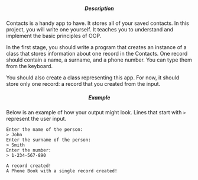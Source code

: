 <h5 style="text-align: center;">Description</h5>

<p>Contacts is a handy app to have. It stores all of your saved contacts. In this project, you will write one yourself. It teaches you to understand and implement the basic principles of OOP.</p>

<p>In the first stage, you should write a program that creates an instance of a class that stores information about one record in the Contacts. One record should contain a name, a surname, and a phone number. You can type them from the keyboard.</p>

<p>You should also create a class representing this app. For now, it should store only one record: a record that you created from the input.</p>

<h5 style="text-align: center;">Example</h5>

<p>Below is an example of how your output might look. Lines that start with <code class="java">&gt; </code> represent the user input.</p>

<pre><code class="language-no-highlight">Enter the name of the person:
&gt; John
Enter the surname of the person:
&gt; Smith
Enter the number:
&gt; 1-234-567-890

A record created!
A Phone Book with a single record created!</code></pre>
